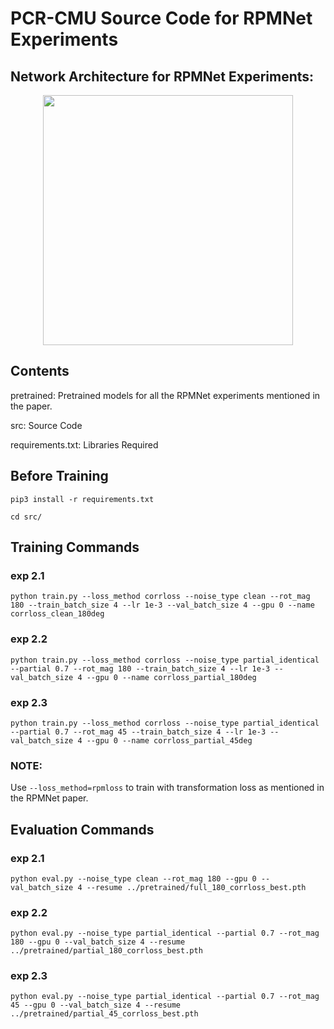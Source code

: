 # PCR-CMU Source Code for RPMNet Experiments

## Network Architecture for RPMNet Experiments:
<p align="center">
	<img src="https://github.com/tzodge/PCR-CMU/blob/main/RPMNet_Code/images/RPMNet_arch_v3.png" height="400">
</p>


## Contents
pretrained: Pretrained models for all the RPMNet experiments mentioned in the paper.

src: Source Code

requirements.txt: Libraries Required

## Before Training

`pip3 install -r requirements.txt`

`cd src/`

## Training Commands
### exp 2.1
`python train.py --loss_method corrloss --noise_type clean --rot_mag 180 --train_batch_size 4 --lr 1e-3 --val_batch_size 4 --gpu 0 --name corrloss_clean_180deg`

### exp 2.2
`python train.py --loss_method corrloss --noise_type partial_identical --partial 0.7 --rot_mag 180 --train_batch_size 4 --lr 1e-3 --val_batch_size 4 --gpu 0 --name corrloss_partial_180deg`

### exp 2.3
`python train.py --loss_method corrloss --noise_type partial_identical --partial 0.7 --rot_mag 45 --train_batch_size 4 --lr 1e-3 --val_batch_size 4 --gpu 0 --name corrloss_partial_45deg`

### NOTE: 
Use `--loss_method=rpmloss` to train with transformation loss as mentioned in the RPMNet paper.

## Evaluation Commands
### exp 2.1
`python eval.py --noise_type clean --rot_mag 180 --gpu 0 --val_batch_size 4 --resume ../pretrained/full_180_corrloss_best.pth`

### exp 2.2
`python eval.py --noise_type partial_identical --partial 0.7 --rot_mag 180 --gpu 0 --val_batch_size 4 --resume ../pretrained/partial_180_corrloss_best.pth`

### exp 2.3
`python eval.py --noise_type partial_identical --partial 0.7 --rot_mag 45 --gpu 0 --val_batch_size 4 --resume ../pretrained/partial_45_corrloss_best.pth`
